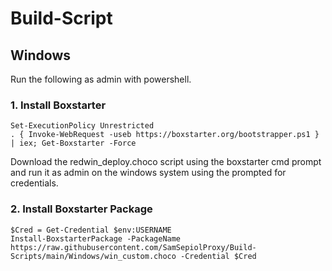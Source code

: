 # Build-Script

## Windows

Run the following as admin with powershell.
### 1. Install Boxstarter
```
Set-ExecutionPolicy Unrestricted
. { Invoke-WebRequest -useb https://boxstarter.org/bootstrapper.ps1 } | iex; Get-Boxstarter -Force
```
Download the redwin_deploy.choco script using the boxstarter cmd prompt and run it as admin on the windows system using the prompted for credentials.
### 2. Install Boxstarter Package
```
$Cred = Get-Credential $env:USERNAME
Install-BoxstarterPackage -PackageName https://raw.githubusercontent.com/SamSepiolProxy/Build-Scripts/main/Windows/win_custom.choco -Credential $Cred 
```
